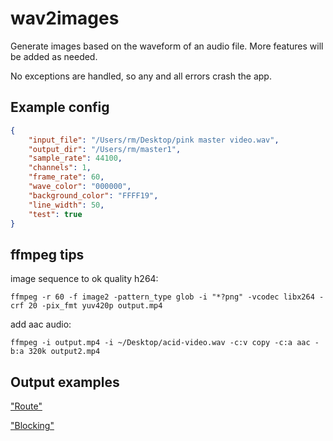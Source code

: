 # wav2images

Generate images based on the waveform of an audio file. More features will be added as needed.

No exceptions are handled, so any and all errors crash the app.

## Example config

```json
{
    "input_file": "/Users/rm/Desktop/pink master video.wav",
    "output_dir": "/Users/rm/master1",
    "sample_rate": 44100,
    "channels": 1,
    "frame_rate": 60,
    "wave_color": "000000",
    "background_color": "FFFF19",
    "line_width": 50,
    "test": true
}
```

## ffmpeg tips

image sequence to ok quality h264:

    ffmpeg -r 60 -f image2 -pattern_type glob -i "*?png" -vcodec libx264 -crf 20 -pix_fmt yuv420p output.mp4

add aac audio:

    ffmpeg -i output.mp4 -i ~/Desktop/acid-video.wav -c:v copy -c:a aac -b:a 320k output2.mp4

## Output examples

["Route"](https://www.youtube.com/watch?v=PuPd5e2pCFs)

["Blocking"](https://www.youtube.com/watch?v=hyFBcWBu8sM)
